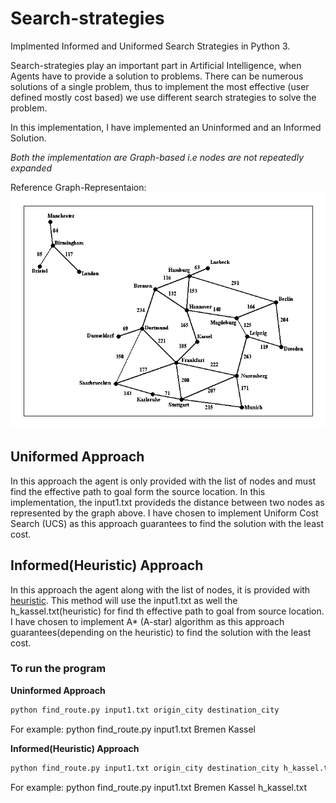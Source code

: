 # Search-strategies
Implmented Informed and Uniformed Search Strategies in Python 3.

Search-strategies play an important part in Artificial Intelligence, when Agents have to provide a solution to problems. There can be numerous solutions of a single problem, thus to implement the most effective (user defined mostly cost based) we use different search strategies to solve the problem.

In this implementation, I have implemented an Uninformed and an Informed Solution.

*Both the implementation are Graph-based i.e nodes are not repeatedly expanded*

Reference Graph-Representaion:
![Graph-Representation](https://github.com/rushikesh12/Search-strategies/blob/master/graph_representation.png)

## Uniformed Approach
In this approach the agent is only provided with the list of nodes and must find the effective path to goal form the source location. In this implementation, the input1.txt provideds the distance between two nodes as represented by the graph above. I have chosen to implement Uniform Cost Search (UCS) as this approach guarantees to find the solution with the least cost.

## Informed(Heuristic) Approach
In this approach the agent along with the list of nodes, it is provided with [heuristic](http://theory.stanford.edu/~amitp/GameProgramming/Heuristics.html). This method will use the input1.txt as well the h_kassel.txt(heuristic) for find th effective path to goal from source location. I have chosen to implement A* (A-star) algorithm as this approach guarantees(depending on the heuristic) to find the solution with the least cost.

### To run the program
**Uninformed Approach**
```bash
python find_route.py input1.txt origin_city destination_city
```
For example: python find_route.py input1.txt Bremen Kassel

**Informed(Heuristic) Approach**
```bash
python find_route.py input1.txt origin_city destination_city h_kassel.txt 
```
For example: python find_route.py input1.txt Bremen Kassel h_kassel.txt